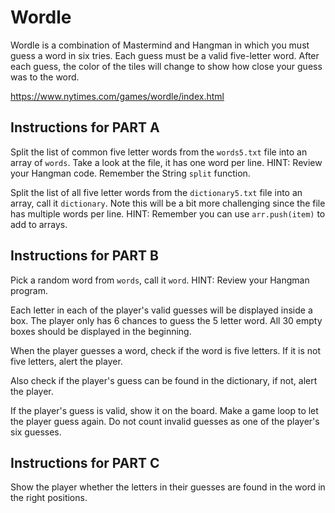 # Wordle

Wordle is a combination of Mastermind and Hangman in which you must guess a word in six tries. Each guess must be a valid five-letter word. After each guess, the color of the tiles will change to show how close your guess was to the word.

https://www.nytimes.com/games/wordle/index.html

## Instructions for PART A

Split the list of common five letter words from the `words5.txt` file into an array of `words`. Take a look at the file, it has one word per line. HINT: Review your Hangman code. Remember the String `split` function.

Split the list of all five letter words from the `dictionary5.txt` file into an array, call it `dictionary`. Note this will be a bit more challenging since the file has multiple words per line. HINT: Remember you can use `arr.push(item)` to add to arrays.

## Instructions for PART B

Pick a random word from `words`, call it `word`. HINT: Review your Hangman program.

Each letter in each of the player's valid guesses will be displayed inside a box. The player only has 6 chances to guess the 5 letter word. All 30 empty boxes should be displayed in the beginning.

When the player guesses a word, check if the word is five letters. If it is not five letters, alert the player.

Also check if the player's guess can be found in the dictionary, if not, alert the player.

If the player's guess is valid, show it on the board. Make a game loop to let the player guess again. Do not count invalid guesses as one of the player's six guesses.

## Instructions for PART C

Show the player whether the letters in their guesses are found in the word in the right positions.
